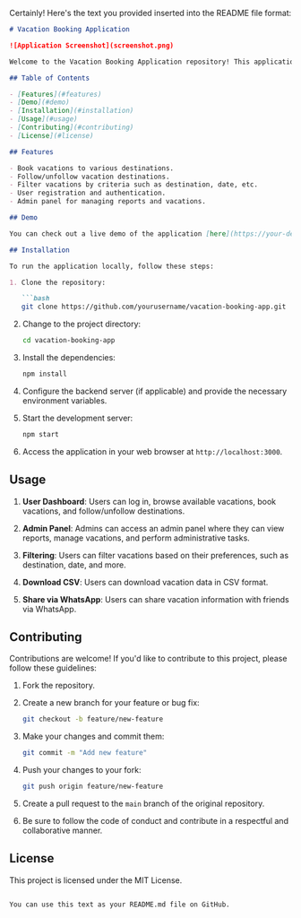 Certainly! Here's the text you provided inserted into the README file format:

```markdown
# Vacation Booking Application

![Application Screenshot](screenshot.png)

Welcome to the Vacation Booking Application repository! This application allows users to book vacations, follow their favorite destinations, filter vacations, and includes both user and admin sides. Users can also register on the website to access additional features.

## Table of Contents

- [Features](#features)
- [Demo](#demo)
- [Installation](#installation)
- [Usage](#usage)
- [Contributing](#contributing)
- [License](#license)

## Features

- Book vacations to various destinations.
- Follow/unfollow vacation destinations.
- Filter vacations by criteria such as destination, date, etc.
- User registration and authentication.
- Admin panel for managing reports and vacations.

## Demo

You can check out a live demo of the application [here](https://your-demo-url.com).

## Installation

To run the application locally, follow these steps:

1. Clone the repository:

   ```bash
   git clone https://github.com/yourusername/vacation-booking-app.git
   ```

2. Change to the project directory:

   ```bash
   cd vacation-booking-app
   ```

3. Install the dependencies:

   ```bash
   npm install
   ```

4. Configure the backend server (if applicable) and provide the necessary environment variables.

5. Start the development server:

   ```bash
   npm start
   ```

6. Access the application in your web browser at `http://localhost:3000`.

## Usage

1. **User Dashboard**: Users can log in, browse available vacations, book vacations, and follow/unfollow destinations.

2. **Admin Panel**: Admins can access an admin panel where they can view reports, manage vacations, and perform administrative tasks.

3. **Filtering**: Users can filter vacations based on their preferences, such as destination, date, and more.

4. **Download CSV**: Users can download vacation data in CSV format.

5. **Share via WhatsApp**: Users can share vacation information with friends via WhatsApp.

## Contributing

Contributions are welcome! If you'd like to contribute to this project, please follow these guidelines:

1. Fork the repository.

2. Create a new branch for your feature or bug fix:

   ```bash
   git checkout -b feature/new-feature
   ```

3. Make your changes and commit them:

   ```bash
   git commit -m "Add new feature"
   ```

4. Push your changes to your fork:

   ```bash
   git push origin feature/new-feature
   ```

5. Create a pull request to the `main` branch of the original repository.

6. Be sure to follow the code of conduct and contribute in a respectful and collaborative manner.

## License

This project is licensed under the MIT License.
```

You can use this text as your README.md file on GitHub.

